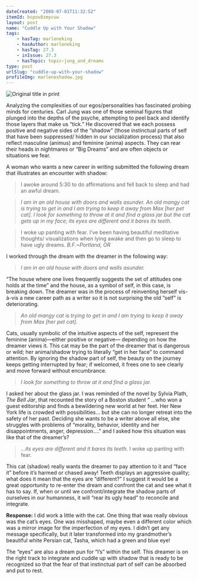 ```yaml
---
dateCreated: "2008-07-01T11:32:52"
itemId: bcpov8zmycuw
layout: post
name: "Cuddle Up with Your Shadow"
tags:
    - hasTag: marleneking
    - hasAuthor: marleneking
    - hasTag: 27.3
    - inIssue: 27.3
    - hasTopic: topic~jung_and_dreams
type: post
urlSlug: "cuddle-up-with-your-shadow"
profileImg: marleneshadow.jpg
---
```


![Original title in print](../images/marleneshadow.jpg)

Analyzing the complexities of our egos/personalities has fascinated probing minds for centuries. Carl Jung was one of those seminal figures that plunged into the depths of the psyche, attempting to peel back and identify those layers that make us “tick.” He discovered that we each possess positive and negative sides of the “shadow” (those instinctual parts of self that have been suppressed/ hidden in our socialization process) that also reflect masculine (animus) and feminine (anima) aspects. They can rear their heads in nightmares or “Big Dreams” and are often objects or situations we fear.

A woman who wants a new career in writing submitted the following dream that illustrates an encounter with shadow:

> I awoke around 5:30 to do affirmations and fell back to sleep and had an awful dream.

> _I am in an old house with doors and walls asunder. An old mangy cat is trying to get in and I am trying to keep it away from Max [her pet cat]. I look for something to throw at it and find a glass jar but the cat gets up in my face; its eyes are different and it bares its teeth._

> I woke up panting with fear. I’ve been having beautiful meditative thoughts/ visualizations when lying awake and then go to sleep to have ugly dreams. _B.F.~Portland, OR_

I worked through the dream with the dreamer in the following way:

> _I am in an old house with doors and walls asunder._

“The house where one lives frequently suggests the set of attitudes one holds at the time” and the house, as a symbol of self, in this case, is breaking down. The dreamer was in the process of reinventing herself vis-à-vis a new career path as a writer so it is not surprising the old “self” is deteriorating.

> _An old mangy cat is trying to get in and I am trying to keep it away from Max [her pet cat]._

Cats, usually symbolic of the intuitive aspects of the self, represent the feminine (anima)—either positive or negative— depending on how the dreamer views it. This cat may be the part of the dreamer that is dangerous or wild; her anima/shadow trying to literally “get in her face” to command attention. By ignoring the shadow part of self, the beauty on the journey keeps getting interrupted by fear; if welcomed, it frees one to see clearly and move forward without encumbrance.

> _I look for something to throw at it and find a glass jar._

I asked her about the glass jar. I was reminded of the novel by Sylvia Plath, _The Bell Jar_, that recounted the story of a Boston student “ ...who won a guest editorship and finds a bewildering new world at her feet. Her New York life is crowded with possibilities... but she can no longer retreat into the safety of her past. Deciding she wants to be a writer above all else, she struggles with problems of “morality, behavior, identity and her disappointments, anger, depression....” and I asked how this situation was like that of the dreamer’s?

> _...its eyes are different and it bares its teeth._ I woke up panting with fear.

This cat (shadow) really wants the dreamer to pay attention to it and “face it” before it’s harmed or chased away! Teeth displays an aggressive quality; what does it mean that the eyes are “different?” I suggest it would be a great opportunity to re-enter the dream and confront the cat and see what it has to say. If, when or until we confront/integrate the shadow parts of ourselves in our humanness, it will “rear its ugly head” to reconcile and integrate.

**Response:** I did work a little with the cat. One thing that was really obvious was the cat’s eyes. One was misshaped, maybe even a different color which was a mirror image for the imperfection of my eyes. I didn’t get any message specifically, but it later transformed into my grandmother’s beautiful white Persian cat, Tasha, which had a green and blue eye!

The “eyes” are also a dream pun for “I’s” within the self. This dreamer is on the right track to integrate and cuddle up with shadow that is ready to be recognized so that the fear of that instinctual part of self can be absorbed and put to rest.
